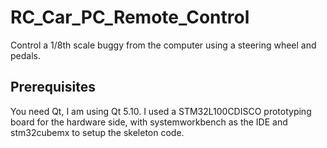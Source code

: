 # RC_Car_PC_Remote_Control
Control a 1/8th scale buggy from the computer using a steering wheel and pedals.
## Prerequisites
You need Qt, I am using Qt 5.10. I used a STM32L100CDISCO prototyping board for the hardware side, with systemworkbench as the IDE
and stm32cubemx to setup the skeleton code.
